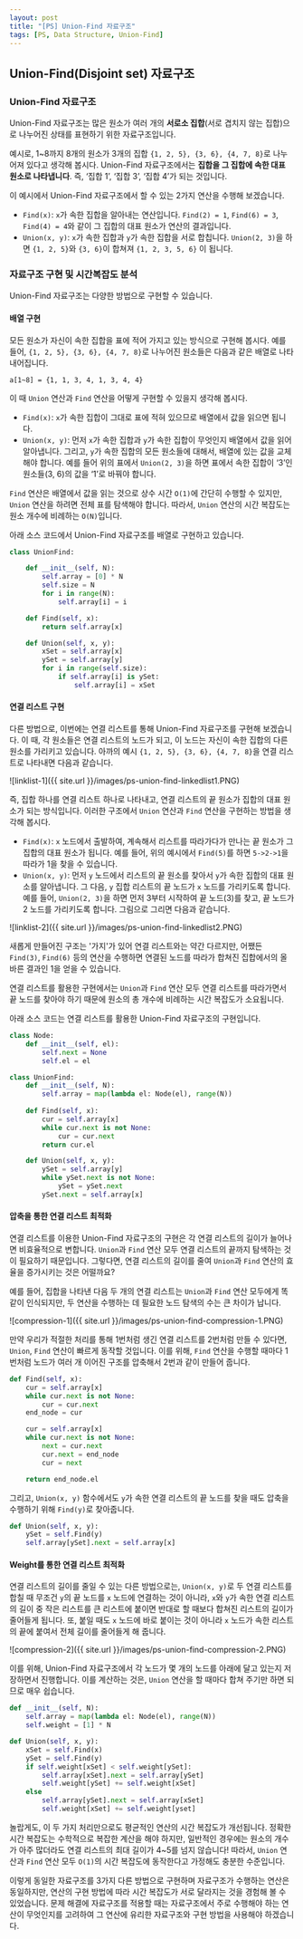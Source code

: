 ```yaml
---
layout: post
title: "[PS] Union-Find 자료구조"
tags: [PS, Data Structure, Union-Find]
---
```

## Union-Find(Disjoint set) 자료구조
### Union-Find 자료구조

Union-Find 자료구조는 많은 원소가 여러 개의 **서로소 집합**(서로 겹치지 않는 집합)으로 나누어진 상태를 표현하기 위한 자료구조입니다. 

<!--more-->

예시로, 1~8까지 8개의 원소가 3개의 집합 `{1, 2, 5}, {3, 6}, {4, 7, 8}`로 나누어져 있다고 생각해 봅시다. Union-Find 자료구조에서는 **집합을 그 집합에 속한 대표 원소로 나타냅니다**. 즉, ‘집합 1’, ‘집합 3’, ‘집합 4’가 되는 것입니다. 

이 예시에서 Union-Find 자료구조에서 할 수 있는 2가지 연산을 수행해 보겠습니다.

- `Find(x)`: `x`가 속한 집합을 알아내는 연산입니다. `Find(2) = 1`, `Find(6) = 3`, `Find(4) = 4`와 같이 그 집합의 대표 원소가 연산의 결과입니다.
- `Union(x, y)`: `x`가 속한 집합과 `y`가 속한 집합을 서로 합칩니다. `Union(2, 3)`을 하면 `{1, 2, 5}`와 `{3, 6}`이 합쳐져 `{1, 2, 3, 5, 6}` 이 됩니다.

### 자료구조 구현 및 시간복잡도 분석

Union-Find 자료구조는 다양한 방법으로 구현할 수 있습니다.

#### 배열 구현

모든 원소가 자신이 속한 집합을 표에 적어 가지고 있는 방식으로 구현해 봅시다. 예를 들어, `{1, 2, 5}, {3, 6}, {4, 7, 8}`로 나누어진 원소들은 다음과 같은 배열로 나타내어집니다.

```
a[1~8] = {1, 1, 3, 4, 1, 3, 4, 4}
```

이 때 `Union` 연산과 `Find` 연산을 어떻게 구현할 수 있을지 생각해 봅시다.

- `Find(x)`: `x`가 속한 집합이 그대로 표에 적혀 있으므로 배열에서 값을 읽으면 됩니다.
- `Union(x, y)`: 먼저 `x`가 속한 집합과 `y`가 속한 집합이 무엇인지 배열에서 값을 읽어 알아냅니다. 그리고, `y`가 속한 집합의 모든 원소들에 대해서, 배열에 있는 값을 교체해야 합니다. 예를 들어 위의 표에서 `Union(2, 3)`을 하면 표에서 속한 집합이 ‘3’인 원소들(3, 6)의 값을 ‘1’로 바꿔야 합니다.

`Find` 연산은 배열에서 값을 읽는 것으로 상수 시간 `O(1)`에 간단히 수행할 수 있지만, `Union` 연산을 하려면 전체 표를 탐색해야 합니다. 따라서, `Union` 연산의 시간 복잡도는 원소 개수에 비례하는 `O(N)`입니다.

아래 소스 코드에서 Union-Find 자료구조를 배열로 구현하고 있습니다.

```python
class UnionFind:

    def __init__(self, N):
        self.array = [0] * N
        self.size = N
        for i in range(N):
            self.array[i] = i

    def Find(self, x):
        return self.array[x]

    def Union(self, x, y):
        xSet = self.array[x]
        ySet = self.array[y]
        for i in range(self.size):
            if self.array[i] is ySet:
                self.array[i] = xSet
```

#### 연결 리스트 구현

다른 방법으로, 이번에는 연결 리스트를 통해 Union-Find 자료구조를 구현해 보겠습니다. 이 때, 각 원소들은 연결 리스트의 노드가 되고, 이 노드는 자신이 속한 집합의 다른 원소를 가리키고 있습니다. 아까의 예시 `{1, 2, 5}, {3, 6}, {4, 7, 8}`을 연결 리스트로 나타내면 다음과 같습니다.

![linklist-1]({{ site.url }}/images/ps-union-find-linkedlist1.PNG)

즉, 집합 하나를 연결 리스트 하나로 나타내고, 연결 리스트의 끝 원소가 집합의 대표 원소가 되는 방식입니다. 이러한 구조에서 `Union` 연산과 `Find` 연산을 구현하는 방법을 생각해 봅시다.

- `Find(x)`: `x` 노드에서 출발하여, 계속해서 리스트를 따라가다가 만나는 끝 원소가 그 집합의 대표 원소가 됩니다. 예를 들어, 위의 예시에서 `Find(5)`를 하면 `5->2->1`을 따라가 1을 찾을 수 있습니다.
- `Union(x, y)`: 먼저 `y` 노드에서 리스트의 끝 원소를 찾아서 `y`가 속한 집합의 대표 원소를 알아냅니다. 그 다음, `y` 집합 리스트의 끝 노드가 `x` 노드를 가리키도록 합니다. 예를 들어, `Union(2, 3)`을 하면 먼저 3부터 시작하여 끝 노드(3)를 찾고, 끝 노드가 2 노드를 가리키도록 합니다. 그림으로 그리면 다음과 같습니다.

![linklist-2]({{ site.url }}/images/ps-union-find-linkedlist2.PNG)

새롭게 만들어진 구조는 '가지'가 있어 연결 리스트와는 약간 다르지만, 어쨌든 `Find(3)`, `Find(6)` 등의 연산을 수행하면 연결된 노드를 따라가 합쳐진 집합에서의 올바른 결과인 1을 얻을 수 있습니다.

연결 리스트를 활용한 구현에서는 `Union`과 `Find` 연산 모두 연결 리스트를 따라가면서 끝 노드를 찾아야 하기 때문에 원소의 총 개수에 비례하는 시간 복잡도가 소요됩니다.

아래 소스 코드는 연결 리스트를 활용한 Union-Find 자료구조의 구현입니다.

```python
class Node:
    def __init__(self, el):
        self.next = None
        self.el = el

class UnionFind:
    def __init__(self, N):
        self.array = map(lambda el: Node(el), range(N))
    
    def Find(self, x):
        cur = self.array[x]
        while cur.next is not None:
            cur = cur.next
        return cur.el

    def Union(self, x, y):
        ySet = self.array[y]
        while ySet.next is not None:
            ySet = ySet.next
        ySet.next = self.array[x]
```

#### 압축을 통한 연결 리스트 최적화

연결 리스트를 이용한 Union-Find 자료구조의 구현은 각 연결 리스트의 길이가 늘어나면 비효율적으로 변합니다. `Union`과 `Find` 연산 모두 연결 리스트의 끝까지 탐색하는 것이 필요하기 때문입니다. 그렇다면, 연결 리스트의 길이를 줄여 `Union`과 `Find` 연산의 효율을 증가시키는 것은 어떨까요?

예를 들어, 집합을 나타낸 다음 두 개의 연결 리스트는 `Union`과 `Find` 연산 모두에게 똑같이 인식되지만, 두 연산을 수행하는 데 필요한 노드 탐색의 수는 큰 차이가 납니다.

![compression-1]({{ site.url }}/images/ps-union-find-compression-1.PNG)

만약 우리가 적절한 처리를 통해 1번처럼 생긴 연결 리스트를 2번처럼 만들 수 있다면, `Union`, `Find` 연산이 빠르게 동작할 것입니다. 이를 위해, `Find` 연산을 수행할 때마다 1번처럼 노드가 여러 개 이어진 구조를 압축해서 2번과 같이 만들어 줍니다.

```python
def Find(self, x):
    cur = self.array[x]
    while cur.next is not None:
        cur = cur.next
    end_node = cur

    cur = self.array[x]
    while cur.next is not None:
        next = cur.next
        cur.next = end_node
        cur = next

    return end_node.el
```

그리고, `Union(x, y)` 함수에서도 `y`가 속한 연결 리스트의 끝 노드를 찾을 때도 압축을 수행하기 위해 `Find(y)`로 찾아줍니다.

```python
def Union(self, x, y):
    ySet = self.Find(y)
    self.array[ySet].next = self.array[x]
```

#### Weight를 통한 연결 리스트 최적화

연결 리스트의 길이를 줄일 수 있는 다른 방법으로는, `Union(x, y)`로 두 연결 리스트를 합칠 때 무조건 `y`의 끝 노드를 `x` 노드에 연결하는 것이 아니라, `x`와 `y`가 속한 연결 리스트의 길이 중 작은 리스트를 큰 리스트에 붙이면 반대로 할 때보다 합쳐진 리스트의 길이가 줄어들게 됩니다. 또, 붙일 때도 `x` 노드에 바로 붙이는 것이 아니라 `x` 노드가 속한 리스트의 끝에 붙여서 전체 길이를 줄어들게 해 줍니다.

![compression-2]({{ site.url }}/images/ps-union-find-compression-2.PNG)

이를 위해, Union-Find 자료구조에서 각 노드가 몇 개의 노드를 아래에 달고 있는지 저장하면서 진행합니다. 이를 계산하는 것은, `Union` 연산을 할 때마다 합쳐 주기만 하면 되므로 매우 쉽습니다.

```python
def __init__(self, N):
    self.array = map(lambda el: Node(el), range(N))
    self.weight = [1] * N

def Union(self, x, y):
    xSet = self.Find(x)
    ySet = self.Find(y)
    if self.weight[xSet] < self.weight[ySet]:
        self.array[xSet].next = self.array[ySet]
        self.weight[ySet] += self.weight[xSet]
    else
        self.array[ySet].next = self.array[xSet]
        self.weight[xSet] += self.weight[yset]
```

놀랍게도, 이 두 가지 처리만으로도 평균적인 연산의 시간 복잡도가 개선됩니다. 정확한 시간 복잡도는 수학적으로 복잡한 계산을 해야 하지만, 일반적인 경우에는 원소의 개수가 아주 많더라도 연결 리스트의 최대 길이가 4~5를 넘지 않습니다! 따라서, `Union` 연산과 `Find` 연산 모두 `O(1)`의 시간 복잡도에 동작한다고 가정해도 충분한 수준입니다.

이렇게 동일한 자료구조를 3가지 다른 방법으로 구현하며 자료구조가 수행하는 연산은 동일하지만, 연산의 구현 방법에 따라 시간 복잡도가 서로 달라지는 것을 경험해 볼 수 있었습니다. 문제 해결에 자료구조를 적용할 때는 자료구조에서 주로 수행해야 하는 연산이 무엇인지를 고려하여 그 연산에 유리한 자료구조와 구현 방법을 사용해야 하겠습니다.
